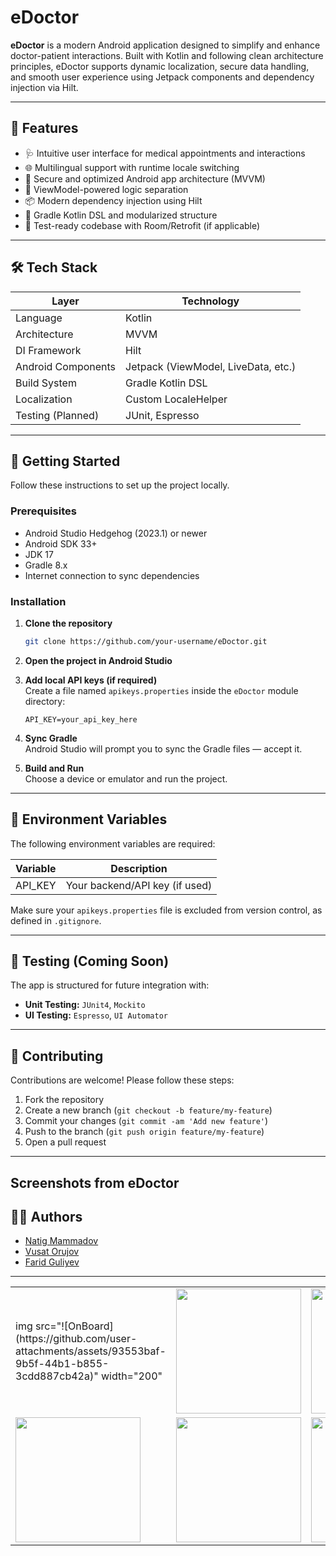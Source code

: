 # eDoctor

**eDoctor** is a modern Android application designed to simplify and enhance doctor-patient interactions. Built with Kotlin and following clean architecture principles, eDoctor supports dynamic localization, secure data handling, and smooth user experience using Jetpack components and dependency injection via Hilt.

---

## 📱 Features

- 🩺 Intuitive user interface for medical appointments and interactions
- 🌐 Multilingual support with runtime locale switching
- 🔐 Secure and optimized Android app architecture (MVVM)
- 🧠 ViewModel-powered logic separation
- 📦 Modern dependency injection using Hilt
- 📄 Gradle Kotlin DSL and modularized structure
- 🧪 Test-ready codebase with Room/Retrofit (if applicable)

---

## 🛠 Tech Stack

| Layer             | Technology        |
|------------------|-------------------|
| Language          | Kotlin            |
| Architecture      | MVVM              |
| DI Framework      | Hilt              |
| Android Components| Jetpack (ViewModel, LiveData, etc.) |
| Build System      | Gradle Kotlin DSL |
| Localization      | Custom LocaleHelper |
| Testing (Planned) | JUnit, Espresso   |

---

## 🚀 Getting Started

Follow these instructions to set up the project locally.

### Prerequisites

- Android Studio Hedgehog (2023.1) or newer
- Android SDK 33+
- JDK 17
- Gradle 8.x
- Internet connection to sync dependencies

### Installation

1. **Clone the repository**
   ```bash
   git clone https://github.com/your-username/eDoctor.git
   ```

2. **Open the project in Android Studio**

3. **Add local API keys (if required)**  
   Create a file named `apikeys.properties` inside the `eDoctor` module directory:
   ```properties
   API_KEY=your_api_key_here
   ```

4. **Sync Gradle**  
   Android Studio will prompt you to sync the Gradle files — accept it.

5. **Build and Run**  
   Choose a device or emulator and run the project.

---

## 🔐 Environment Variables

The following environment variables are required:

| Variable   | Description        |
|------------|--------------------|
| API_KEY    | Your backend/API key (if used) |

Make sure your `apikeys.properties` file is excluded from version control, as defined in `.gitignore`.

---

## 🧪 Testing (Coming Soon)

The app is structured for future integration with:

- **Unit Testing:** `JUnit4`, `Mockito`
- **UI Testing:** `Espresso`, `UI Automator`

---

## 🤝 Contributing

Contributions are welcome! Please follow these steps:

1. Fork the repository
2. Create a new branch (`git checkout -b feature/my-feature`)
3. Commit your changes (`git commit -am 'Add new feature'`)
4. Push to the branch (`git push origin feature/my-feature`)
5. Open a pull request

---


## Screenshots from eDoctor
<table>
  <tr>
    <td>img src="![OnBoard](https://github.com/user-attachments/assets/93553baf-9b5f-44b1-b855-3cdd887cb42a)" width="200"</td>
    <td><img src="![LoginScreen](https://github.com/user-attachments/assets/20c5e7dc-dc9a-4233-b804-316986e39b3b)" width="200"/></td>
    <td><img src="https://github.com/user-attachments/assets/bdaa7f53-49a9-4afd-ba17-6934842de7b1" width="200"/></td>
    <td><img src="https://github.com/user-attachments/assets/c45fec1d-cdd4-4192-8769-c14671c60222" width="200"/></td>
  </tr>
  <tr>
    <td><img src="https://github.com/user-attachments/assets/985fda55-4072-4525-ae1a-df57d5b5f3ae" width="200"/></td>
    <td><img src="https://github.com/user-attachments/assets/e56b5d26-46eb-4203-be80-f382cd68d3c7" width="200"/></td>
    <td><img src="https://github.com/user-attachments/assets/9639f402-fe29-4978-9f31-8ae16c991311" width="200"/></td>
    <td><img src="https://github.com/user-attachments/assets/e9716de2-8512-4156-bc1b-ef8a30ef083b" width="200"/></td>
  </tr>

## 👨‍💻 Authors

- [Natig Mammadov](https://github.com/natigw)
- [Vusat Orujov](https://github.com/kematian05)
- [Farid Guliyev](https://github.com/faridGuliyew)
---
